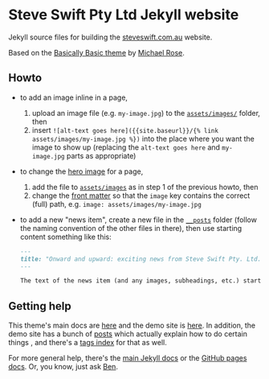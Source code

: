 # Steve Swift Pty Ltd Jekyll website

Jekyll source files for building the
[steveswift.com.au](https://steveswift.com.au/) website.

Based on the [Basically Basic
theme](https://github.com/mmistakes/jekyll-theme-basically-basic) by [Michael
Rose](https://github.com/mmistakes/jekyll-theme-basically-basic).

## Howto

- to add an image inline in a page,
  1. upload an image file (e.g. `my-image.jpg`) to the
     [`assets/images/`](https://github.com/walknuts/steveswift.com.au/tree/master/assets/images)
     folder, then
  2. insert `![alt-text goes here]({{site.baseurl}}/{% link
  assets/images/my-image.jpg %})` into the place where you want the image to
  show up (replacing the `alt-text goes here` and `my-image.jpg` parts as
  appropriate)

- to change the [hero
  image](https://mmistakes.github.io/jekyll-theme-basically-basic/layout/layout-hero-image/)
  for a page,
  1. add the file to
     [`assets/images`](https://github.com/walknuts/steveswift.com.au/tree/master/assets/images)
     as in step 1 of the previous howto, then
  2. change the [front matter](https://jekyllrb.com/docs/front-matter/) so that
     the `image` key contains the correct (full) path, e.g. `image: assets/images/my-image.jpg`

- to add a new "news item", create a new file in the
  [`__posts`](https://github.com/walknuts/steveswift.com.au/tree/master/_posts)
  folder (follow the naming convention of the other files in there), then use
  starting content something like this:

  ```md
  ---
  title: "Onward and upward: exciting news from Steve Swift Pty. Ltd."
  ---

  The text of the news item (and any images, subheadings, etc.) starts here.
  ```

## Getting help

This theme's main docs are
[here](https://github.com/mmistakes/jekyll-theme-basically-basic/tree/master#structure)
and the demo site is [here](). In addition, the demo site has a bunch of
[posts](https://mmistakes.github.io/jekyll-theme-basically-basic/posts/) which
actually explain how to do certain things , and there's a [tags
index](https://mmistakes.github.io/jekyll-theme-basically-basic/tags/) for that
as well.

For more general help, there's the [main Jekyll
docs](https://jekyllrb.com/docs/front-matter/) or the [GitHub pages
docs](https://docs.github.com/en/pages). Or, you know, just ask
[Ben](https://github.com/benswift/).
